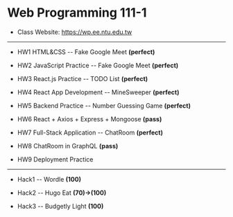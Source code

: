 # Web Programming 111-1

- Class Website: https://wp.ee.ntu.edu.tw

---

- HW1 HTML&CSS -- Fake Google Meet  **(perfect)**

- HW2 JavaScript Practice -- Fake Google Meet  **(perfect)**

- HW3 React.js Practice -- TODO List  **(perfect)**

- HW4 React App Development -- MineSweeper  **(perfect)**

- HW5 Backend Practice -- Number Guessing Game  **(perfect)**

- HW6 React + Axios + Express + Mongoose  **(pass)**

- HW7 Full-Stack Application -- ChatRoom  **(perfect)**

- HW8 ChatRoom in GraphQL  **(pass)**

- HW9 Deployment Practice

---

- Hack1 -- Wordle  **(100)**

- Hack2 -- Hugo Eat  **(70)→(100)**

- Hack3 -- Budgetly Light  **(100)**

